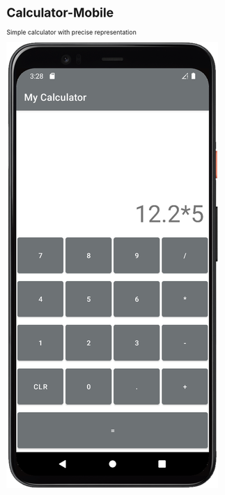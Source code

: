 # Calculator-Mobile
Simple calculator with precise representation 

![](MyCalculator/images/Calculator_image.png)
